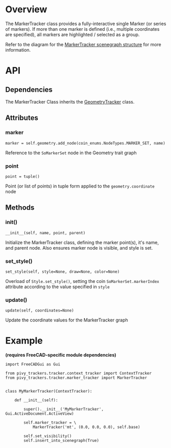 # Overview

The MarkerTracker class provides a fully-interactive single Marker (or series of markers).  If more than one marker is defined (i.e., multiple coordinates are specified), all markers are highlighted / selected as a group.

Refer to the diagram for the [MarkerTracker scenegraph structure](scenegraph#marker-tracker-structure) for more information.

# API

## Dependencies

The MarkerTracker Class inherits the [GeometryTracker](GeometryTracker) class.

## Attributes

### marker
    marker = self.geometry.add_node(coin_enums.NodeTypes.MARKER_SET, name)
Reference to the `SoMarkerSet` node in the Geometry trait graph

### point
    point = tuple()
Point (or list of points) in tuple form applied to the `geometry.coordinate` node

## Methods

### __init__()
    __init__(self, name, point, parent)
Initialize the MarkerTracker class, defining the marker point(s), it's name, and parent node.
Also ensures marker node is visible, and style is set.

### set_style()
    set_style(self, style=None, draw=None, color=None)
Overload of `Style.set_style()`, setting the coin `SoMarkerSet.markerIndex` attribute according to the value specified in `style`

### update()
    update(self, coordinates=None)
Update the coordinate values for the MarkerTracker graph

# Example
**(requires FreeCAD-specific module dependencies)**

    import FreeCADGui as Gui

    from pivy_trackers.tracker.context_tracker import ContextTracker
    from pivy_trackers.tracker.marker_tracker import MarkerTracker


    class MyMarkerTracker(ContextTracker):

        def __init__(self):

            super().__init__('MyMarkerTracker', Gui.ActiveDocument.ActiveView)

            self.marker_tracker = \
                MarkerTracker('mt', (0.0, 0.0, 0.0), self.base)

            self.set_visibility()
            self.insert_into_scenegraph(True)
    